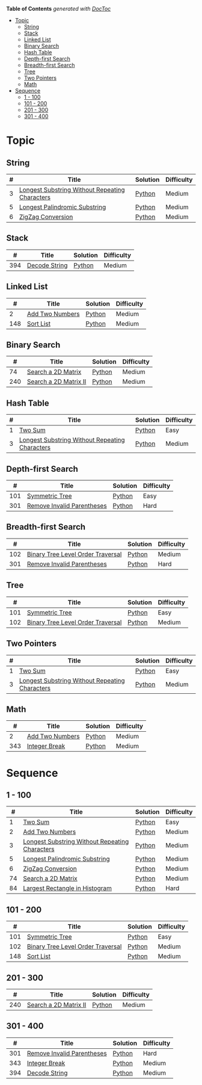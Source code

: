 <!-- START doctoc generated TOC please keep comment here to allow auto update -->
<!-- DON'T EDIT THIS SECTION, INSTEAD RE-RUN doctoc TO UPDATE -->
**Table of Contents**  *generated with [DocToc](https://github.com/thlorenz/doctoc)*

- [Topic](#topic)
  - [String](#string)
  - [Stack](#stack)
  - [Linked List](#linked-list)
  - [Binary Search](#binary-search)
  - [Hash Table](#hash-table)
  - [Depth-first Search](#depth-first-search)
  - [Breadth-first Search](#breadth-first-search)
  - [Tree](#tree)
  - [Two Pointers](#two-pointers)
  - [Math](#math)
- [Sequence](#sequence)
  - [1 - 100](#1---100)
  - [101 - 200](#101---200)
  - [201 - 300](#201---300)
  - [301 - 400](#301---400)

<!-- END doctoc generated TOC please keep comment here to allow auto update -->

# Topic

## String

| #    | Title                                    | Solution                                 | Difficulty |
| ---- | ---------------------------------------- | ---------------------------------------- | ---------- |
| 3    | [Longest Substring Without Repeating Characters](https://leetcode.com/problems/longest-substring-without-repeating-characters) | [Python](solutions/3-longest-substring-without-repeating-characters.md) | Medium     |
| 5    | [Longest Palindromic Substring](https://leetcode.com/problems/longest-palindromic-substring) | [Python](solutions/5-longest-palindromic-substring.md) | Medium     |
| 6    | [ZigZag Conversion](https://leetcode.com/problems/zigzag-conversion) | [Python](6-zigzag-conversion.md)         | Medium     |

## Stack

| #    | Title                                    | Solution                                 | Difficulty |
| ---- | ---------------------------------------- | ---------------------------------------- | ---------- |
| 394  | [Decode String](https://leetcode.com/problems/decode-string) | [Python](solutions/394-decode-string.md) | Medium     |


## Linked List

| #    | Title                                    | Solution                                 | Difficulty |
| ---- | ---------------------------------------- | ---------------------------------------- | ---------- |
| 2    | [Add Two Numbers](https://leetcode.com/problems/add-two-numbers) | [Python](solutions/2-add-two-numbers.md) | Medium     |
| 148  | [Sort List](https://leetcode.com/problems/sort-list) | [Python](solutions/148-sort-list.md)     | Medium     |

## Binary Search

| #    | Title                                    | Solution                                 | Difficulty |
| ---- | ---------------------------------------- | ---------------------------------------- | ---------- |
| 74   | [Search a 2D Matrix](https://leetcode.com/problems/search-a-2d-matrix) | [Python](solutions/74-search-a-2d-matrix.md) | Medium     |
| 240  | [ Search a 2D Matrix II](https://leetcode.com/problems/search-a-2d-matrix-ii) | [Python](solutions/240-search-a-2d-matrix-ii.md) | Medium     |

## Hash Table

| #    | Title                                    | Solution                                 | Difficulty |
| ---- | ---------------------------------------- | ---------------------------------------- | ---------- |
| 1    | [Two Sum](https://leetcode.com/problems/two-sum) | [Python](solutions/1-two-sum.md)         | Easy       |
| 3    | [Longest Substring Without Repeating Characters](https://leetcode.com/problems/longest-substring-without-repeating-characters) | [Python](solutions/3-longest-substring-without-repeating-characters.md) | Medium     |

## Depth-first Search

| #    | Title                                    | Solution                                 | Difficulty |
| ---- | ---------------------------------------- | ---------------------------------------- | ---------- |
| 101  | [Symmetric Tree](https://leetcode.com/problems/symmetric-tree) | [Python](solutions/101-symmetric-tree.md) | Easy       |
| 301  | [Remove Invalid Parentheses](https://leetcode.com/problems/remove-invalid-parentheses) | [Python](solutions/301-remove-invalid-parentheses.md) | Hard       |

## Breadth-first Search

| #    | Title                                    | Solution                                 | Difficulty |
| ---- | ---------------------------------------- | ---------------------------------------- | ---------- |
| 102  | [Binary Tree Level Order Traversal](https://leetcode.com/problems/binary-tree-level-order-traversal) | [Python](solutions/102-binary-tree-level-order-traversal.md) | Medium     |
| 301  | [Remove Invalid Parentheses](https://leetcode.com/problems/remove-invalid-parentheses/) | [Python](solutions/301-remove-invalid-parentheses.md) | Hard       |

## Tree

| #    | Title                                    | Solution                                 | Difficulty |
| ---- | ---------------------------------------- | ---------------------------------------- | ---------- |
| 101  | [Symmetric Tree](https://leetcode.com/problems/symmetric-tree) | [Python](solutions/101-symmetric-tree.md) | Easy       |
| 102  | [Binary Tree Level Order Traversal](https://leetcode.com/problems/binary-tree-level-order-traversal) | [Python](solutions/102-binary-tree-level-order-traversal.md) | Medium     |

## Two Pointers

| #    | Title                                    | Solution                                 | Difficulty |
| ---- | ---------------------------------------- | ---------------------------------------- | ---------- |
| 1    | [Two Sum](https://leetcode.com/problems/two-sum) | [Python](solutions/1-two-sum.md)         | Easy       |
| 3    | [Longest Substring Without Repeating Characters](https://leetcode.com/problems/longest-substring-without-repeating-characters) | [Python](solutions/3-longest-substring-without-repeating-characters.md) | Medium     |

## Math

| #    | Title                                    | Solution                                 | Difficulty |
| ---- | ---------------------------------------- | ---------------------------------------- | ---------- |
| 2    | [Add Two Numbers](https://leetcode.com/problems/add-two-numbers) | [Python](solutions/2-add-two-numbers.md) | Medium     |
| 343  | [Integer Break](https://leetcode.com/problems/integer-break) | [Python](solutions/343-integer-break.md) | Medium     |


# Sequence

## 1 - 100

| #    | Title                                    | Solution                                 | Difficulty |
| ---- | ---------------------------------------- | ---------------------------------------- | ---------- |
| 1    | [Two Sum](https://leetcode.com/problems/two-sum) | [Python](solutions/1-two-sum.md)         | Easy       |
| 2    | [Add Two Numbers](https://leetcode.com/problems/add-two-numbers) | [Python](solutions/2-add-two-numbers.md) | Medium     |
| 3    | [Longest Substring Without Repeating Characters](https://leetcode.com/problems/longest-substring-without-repeating-characters) | [Python](solutions/3-longest-substring-without-repeating-characters.md) | Medium     |
| 5    | [Longest Palindromic Substring](https://leetcode.com/problems/longest-palindromic-substring) | [Python](solutions/5-longest-palindromic-substring.md) | Medium     |
| 6    | [ZigZag Conversion](https://leetcode.com/problems/zigzag-conversion) | [Python](6-zigzag-conversion.md)         | Medium     |
| 74   | [Search a 2D Matrix](https://leetcode.com/problems/search-a-2d-matrix) | [Python](solutions/74-search-a-2d-matrix.md) | Medium     |
| 84   | [Largest Rectangle in Histogram](https://leetcode.com/problems/largest-rectangle-in-histogram) | [Python](solutions/84-largest-rectangle-in-histogram.md) | Hard       |


## 101 - 200

| #    | Title                                    | Solution                                 | Difficulty |
| ---- | ---------------------------------------- | ---------------------------------------- | ---------- |
| 101  | [Symmetric Tree](https://leetcode.com/problems/symmetric-tree) | [Python](solutions/101-symmetric-tree.md) | Easy       |
| 102  | [Binary Tree Level Order Traversal](https://leetcode.com/problems/binary-tree-level-order-traversal) | [Python](solutions/102-binary-tree-level-order-traversal.md) | Medium     |
| 148  | [Sort List](https://leetcode.com/problems/sort-list) | [Python](solutions/148-sort-list.md)     | Medium     |

## 201 - 300

| #    | Title                                    | Solution                                 | Difficulty |
| ---- | ---------------------------------------- | ---------------------------------------- | ---------- |
| 240  | [ Search a 2D Matrix II](https://leetcode.com/problems/search-a-2d-matrix-ii) | [Python](solutions/240-search-a-2d-matrix-ii.md) | Medium     |

## 301 - 400

| #    | Title                                    | Solution                                 | Difficulty |
| ---- | ---------------------------------------- | ---------------------------------------- | ---------- |
| 301  | [Remove Invalid Parentheses](https://leetcode.com/problems/remove-invalid-parentheses) | [Python](solutions/301-remove-invalid-parentheses.md) | Hard       |
| 343  | [Integer Break](https://leetcode.com/problems/integer-break) | [Python](solutions/343-integer-break.md) | Medium     |
| 394  | [Decode String](https://leetcode.com/problems/decode-string) | [Python](solutions/394-decode-string.md) | Medium     |

